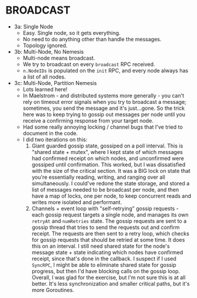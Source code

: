 # BROADCAST

- 3a: Single Node
  - Easy. Single node, so it gets everything.
  - No need to do anything other than handle the messages.
  - Topology ignored.
- 3b: Multi-Node, No Nemesis
  - Multi-node means broadcast.
  - We try to broadcast on every `broadcast` RPC received.
  - `n.NodeIDs` is populated on the `init` RPC, and every node always has a list of all nodes.
- 3c: Multi-Node, Partition Nemesis
    - Lots learned here!
    - In Maelstrom - and distributed systems more generally - you can't rely on timeout error signals when you try to broadcast a message; sometimes, you send the message and it's just...gone. So 
      the trick here was to keep trying to gossip out messages per node until you receive a confirming response from your target node.
    - Had some really annoying locking / channel bugs that I've tried to document in the code.
    - I did two iterations on this:
      1) Giant guarded gossip state, gossiped on a poll interval. This is "shared state + mutex", where I kept state of which messages had confirmed receipt on which nodes, and unconfirmed were 
         gossiped until confirmation. This worked, but I was dissatisfied with the size of the critical section. It was a BIG lock on state that you're essentially reading, writing, and ranging 
         over all simultaneously. I could've redone the state storage, and stored a list of messages needed to be broadcast per node, and then have a map of locks, one per node, to keep concurrent 
         reads and writes more isolated and performant.
      2) Channels + event loop with "self-retrying" gossip requests - each gossip request targets a single node, and manages its own `retryAt` and `numRetries` state. The gossip requests are sent 
         to a gossip thread that tries to send the requests out and confirm receipt. The requests are then sent to a retry loop, which checks for gossip requests that should be retried at some 
         time. It does this on an interval. I still need shared state for the node's message state + state indicating which nodes have confirmed receipt, since that's done in the callback. I 
         suspect if I used `SyncRPC`, I might be able to eliminate shared state for gossip progress, but then I'd have blocking calls on the gossip loop. Overall, I was glad for the exercise, but I'm 
         not sure this is at all better. It's less synchronization and smaller critical paths, but it's more Goroutines. 